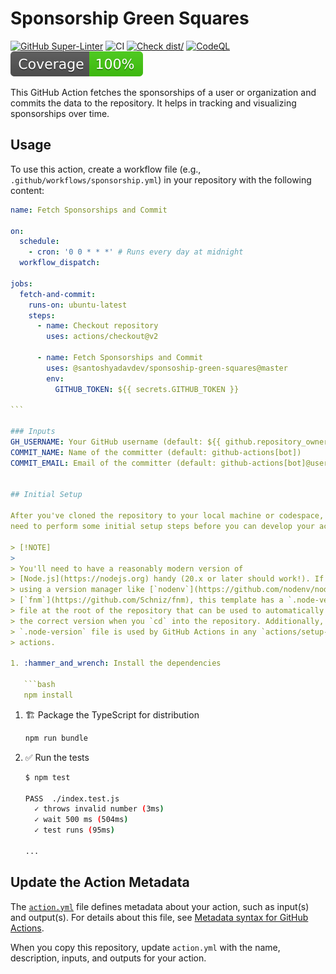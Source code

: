 # Sponsorship Green Squares

[![GitHub Super-Linter](https://github.com/actions/typescript-action/actions/workflows/linter.yml/badge.svg)](https://github.com/super-linter/super-linter)
![CI](https://github.com/actions/typescript-action/actions/workflows/ci.yml/badge.svg)
[![Check dist/](https://github.com/actions/typescript-action/actions/workflows/check-dist.yml/badge.svg)](https://github.com/actions/typescript-action/actions/workflows/check-dist.yml)
[![CodeQL](https://github.com/actions/typescript-action/actions/workflows/codeql-analysis.yml/badge.svg)](https://github.com/actions/typescript-action/actions/workflows/codeql-analysis.yml)
[![Coverage](./badges/coverage.svg)](./badges/coverage.svg)

This GitHub Action fetches the sponsorships of a user or organization and
commits the data to the repository. It helps in tracking and visualizing
sponsorships over time.

## Usage

To use this action, create a workflow file (e.g.,
`.github/workflows/sponsorship.yml`) in your repository with the following
content:

````yaml
name: Fetch Sponsorships and Commit

on:
  schedule:
    - cron: '0 0 * * *' # Runs every day at midnight
  workflow_dispatch:

jobs:
  fetch-and-commit:
    runs-on: ubuntu-latest
    steps:
      - name: Checkout repository
        uses: actions/checkout@v2

      - name: Fetch Sponsorships and Commit
        uses: @santoshyadavdev/sponsoship-green-squares@master
        env:
          GITHUB_TOKEN: ${{ secrets.GITHUB_TOKEN }}

```

### Inputs
GH_USERNAME: Your GitHub username (default: ${{ github.repository_owner }})
COMMIT_NAME: Name of the committer (default: github-actions[bot])
COMMIT_EMAIL: Email of the committer (default: github-actions[bot]@users.noreply.github.com)


## Initial Setup

After you've cloned the repository to your local machine or codespace, you'll
need to perform some initial setup steps before you can develop your action.

> [!NOTE]
>
> You'll need to have a reasonably modern version of
> [Node.js](https://nodejs.org) handy (20.x or later should work!). If you are
> using a version manager like [`nodenv`](https://github.com/nodenv/nodenv) or
> [`fnm`](https://github.com/Schniz/fnm), this template has a `.node-version`
> file at the root of the repository that can be used to automatically switch to
> the correct version when you `cd` into the repository. Additionally, this
> `.node-version` file is used by GitHub Actions in any `actions/setup-node`
> actions.

1. :hammer_and_wrench: Install the dependencies

   ```bash
   npm install
````

1. :building_construction: Package the TypeScript for distribution

   ```bash
   npm run bundle
   ```

1. :white_check_mark: Run the tests

   ```bash
   $ npm test

   PASS  ./index.test.js
     ✓ throws invalid number (3ms)
     ✓ wait 500 ms (504ms)
     ✓ test runs (95ms)

   ...
   ```

## Update the Action Metadata

The [`action.yml`](action.yml) file defines metadata about your action, such as
input(s) and output(s). For details about this file, see
[Metadata syntax for GitHub Actions](https://docs.github.com/en/actions/creating-actions/metadata-syntax-for-github-actions).

When you copy this repository, update `action.yml` with the name, description,
inputs, and outputs for your action.
